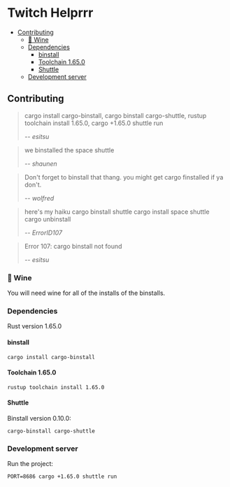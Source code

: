 # Twitch Helprrr

- [Contributing](#contributing)
  - [🍷 Wine](#-wine)
  - [Dependencies](#dependencies)
    - [binstall](#binstall)
    - [Toolchain 1.65.0](#toolchain-1650)
    - [Shuttle](#shuttle)
  - [Development server](#development-server)


## Contributing

> cargo install cargo-binstall, cargo binstall cargo-shuttle, rustup toolchain install 1.65.0, cargo +1.65.0 shuttle run
>
> -- <cite>esitsu</cite>

> we binstalled the space shuttle
>
> -- <cite>shaunen</cite>

> Don't forget to binstall that thang.
> you might get cargo finstalled if ya don't.
>
> -- <cite>wolfred</cite>

> here's my haiku cargo binstall shuttle cargo install space shuttle cargo unbinstall
>
> -- <cite>ErrorID107</cite>

> Error 107: cargo binstall not found
>
> -- <cite>esitsu</cite>

### 🍷 Wine

You will need wine for all of the installs of the binstalls.

### Dependencies

Rust version 1.65.0

#### binstall

    cargo install cargo-binstall

#### Toolchain 1.65.0

    rustup toolchain install 1.65.0

#### Shuttle

Binstall version 0.10.0:

    cargo-binstall cargo-shuttle


### Development server

Run the project:

    PORT=8686 cargo +1.65.0 shuttle run
